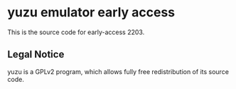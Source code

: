 yuzu emulator early access
=============

This is the source code for early-access 2203.

## Legal Notice

yuzu is a GPLv2 program, which allows fully free redistribution of its source code.